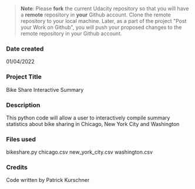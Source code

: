 >**Note**: Please **fork** the current Udacity repository so that you will have a **remote** repository in **your** Github account. Clone the remote repository to your local machine. Later, as a part of the project "Post your Work on Github", you will push your proposed changes to the remote repository in your Github account.

### Date created
01/04/2022

### Project Title
Bike Share Interactive Summary

### Description
This python code will allow a user to interactively compile summary statistics about bike sharing in Chicago, New York City and Washington

### Files used
bikeshare.py
chicago.csv
new_york_city.csv
washington.csv

### Credits
Code written by Patrick Kurschner

